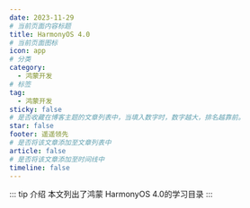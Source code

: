 ```yaml
---
date: 2023-11-29
# 当前页面内容标题
title: HarmonyOS 4.0
# 当前页面图标
icon: app
# 分类
category:
  - 鸿蒙开发
# 标签
tag:
  - 鸿蒙开发
sticky: false
# 是否收藏在博客主题的文章列表中，当填入数字时，数字越大，排名越靠前。
star: false
footer: 遥遥领先
# 是否将该文章添加至文章列表中
article: false
# 是否将该文章添加至时间线中
timeline: false
---
```

::: tip 介绍
本文列出了鸿蒙 HarmonyOS 4.0的学习目录
::: 
<AutoCatalog/>